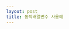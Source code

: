 ```yaml
---
layout: post
title: 동적배열변수 사용예
---
```

<script src="https://gist.github.com/nck2/1804875b8d14ff4cb9b58108ecce4c97.js"></script>
